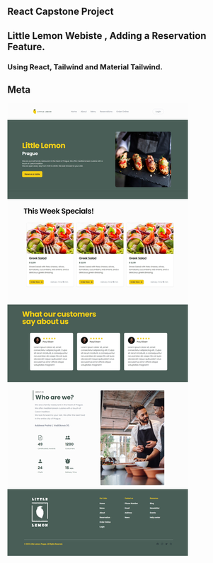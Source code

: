 ## React Capstone Project

## Little Lemon Webiste , Adding a Reservation Feature.

### Using React, Tailwind and Material Tailwind.

## Meta

<img src="./src/assets/LandingPage.JPG" width="auto" height="auto">

